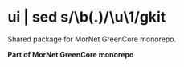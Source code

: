 # ui | sed s/\b\(.\)/\u\1/gkit

Shared package for MorNet GreenCore monorepo.

**Part of MorNet GreenCore monorepo**
